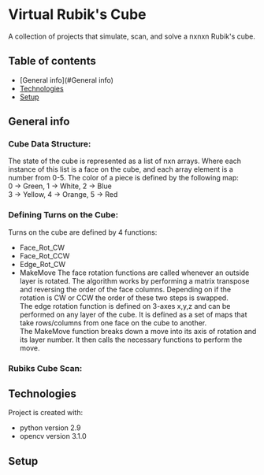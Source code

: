 # Virtual Rubik's Cube
A collection of projects that simulate, scan, and solve a nxnxn Rubik's cube. 

## Table of contents 
* [General info](#General info)
* [Technologies](#Technologies)
* [Setup](#Setup)

## General info
### Cube Data Structure:
The state of the cube is represented as a list of nxn arrays. Where each instance of this list is a face on the cube, and each array element is a number from 0-5. The color of a piece is defined by the following map:  
0 -> Green, 1 -> White, 2 -> Blue   
3 -> Yellow, 4 -> Orange, 5 -> Red  

### Defining Turns on the Cube:
Turns on the cube are defined by 4 functions:
* Face_Rot_CW
* Face_Rot_CCW
* Edge_Rot_CW
* MakeMove
The face rotation functions are called whenever an outside layer is rotated. The algorithm works by performing a matrix transpose and reversing the order of the face columns. Depending on if the rotation is CW or CCW the order of these two steps is swapped.  
The edge rotation function is defined on 3-axes x,y,z and can be performed on any layer of the cube. It is defined as a set of maps that take rows/columns from one face on the cube to another.   
The MakeMove function breaks down a move into its axis of rotation and its layer number. It then calls the necessary functions to perform the move. 

### Rubiks Cube Scan: 

## Technologies
Project is created with:
* python version 2.9
* opencv version 3.1.0

## Setup
